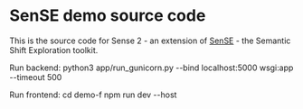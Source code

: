 # SenSE demo source code
This is the source code for Sense 2 - an extension of [SenSE](https://sense.mgruppi.me) - the Semantic Shift Exploration toolkit.

Run backend:
python3 app/run_gunicorn.py --bind localhost:5000 wsgi:app --timeout 500


Run frontend:
cd demo-f
npm run dev --host
